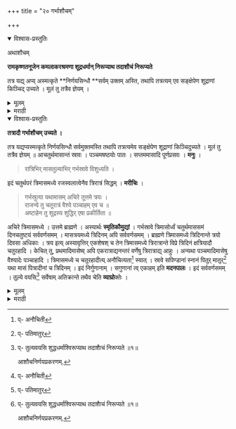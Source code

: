 +++
title = "२० गर्भाशौचम्"

+++


<details open><summary>विश्वास-प्रस्तुतिः</summary>

अथाशौचम्

**रामकृष्णतनूजेन कमलाकरश्रमणा शूद्रधर्मान् निरूप्याथ तदाशौचं निरूप्यते**

तत्र यद्य् अप्य् अस्मत्कृते **निर्णयसिन्धौ **सर्वम् उक्तम् अस्ति, तथापि तत्रत्यम् एव सङ्क्षेपेण शूद्राणां किञ्चिद् उच्यते । मूलं तु तत्रैव ज्ञेयम् ।
</details>

<details><summary>मूलम्</summary>

अथाशौचम्

**रामकृष्णतनूजेन कमलाकरश्रमणा शूद्रधर्मान् निरूप्याथ तदाशौचं निरूप्यते**

तत्र यद्य् अप्य् अस्मत्कृते **निर्णयसिन्धौ **सर्वम् उक्तम् अस्ति, तथापि तत्रत्यम् एव सङ्क्षेपेण शूद्राणां किञ्चिद् उच्यते । मूलं तु तत्रैव ज्ञेयम् । 
</details>

<details><summary>मराठी</summary>

रामकृष्णमाचा पुत्र भी कमलाकरभट्ट धर्म निरुपण करून सांप्रत त्यांचे आशय निरूपण करितो.
</details>

<details open><summary>विश्वास-प्रस्तुतिः</summary>

**तत्रादौ गर्भाशौचम् उच्यते ।**

तत्र यद्यप्यस्मत्कृते निर्णयसिन्धौ सर्वमुक्तमस्ति तथापि तत्रत्यमेव सङ्क्षेपेण शूद्राणां किञ्चिदुच्यते । मूलं तु तत्रैव ज्ञेयम् ॥ आचतुर्थमासान्तं स्रावः । पञ्चमषष्ठयोः पातः । सप्तममासादि पूर्णप्रसवः । **मनुः** ।

> रात्रिभिर् मासतुल्याभिर् गर्भस्रावे विशुध्यति ।

इदं चतुर्थपरं त्रिमासमध्ये रजस्वलात्वेनैव त्रिरात्रं सिद्धम् । **मरीचिः** ।

> गर्भस्रुत्या यथामासम् अचिरे तूत्तमे त्रयः ।  
राजन्ये तु चतूरात्रं वैश्ये पञ्चाहम् एव च ॥  
अष्टाहेन तु शूद्रस्य शुद्धिर् एषा प्रकीर्तिता ॥

अचिरे त्रिमासमध्ये । उत्तमे ब्राह्मणे । अस्यार्थः **स्मृतिकौमुद्यां** । गर्भस्रावे त्रिमासोर्ध्वं चतुर्थमाससमं दिनचतुष्टयं सर्ववर्णसमम् । मासत्रयमध्ये त्रिदिनम् अपि सर्ववर्णसमम् । ब्राह्मणे त्रिमासमध्ये त्रिदिनान्ते त्रयो दिवसा अधिकाः । त्रय इत्य् अस्यावृत्तिर् एकशेषश् च तेन त्रिमासमध्ये त्रिरात्रान्ते विप्रे त्रिदिनं क्षत्रियादौ चतुरहादि । केचित् तु, प्रथमादिमासेष्व् अपि एकरात्राद्यनन्तरं वर्णेषु त्रिरात्राद्य् आहुः । अन्यथा पञ्चमादिमासेषु वैश्यादेः पञ्चाहादि । त्रिमासमध्ये च चतुरहादीत्य् अनौचित्यता[^६६] स्यात् । स्रावे सपिण्डानां स्नानं पितुर् मातुर्[^६७] यथा मासं पित्रादीनां च त्रिदिनम् । इदं निर्गुणानाम् । सगुणानां त्व् एकाहम् इति **मदनपालः** । इदं सर्ववर्णसमम् । तुल्ये वयसि[^६८] सर्वेषाम् अतिक्रान्ते तथैव चेति **व्याघ्रो**क्तेः । 

[^६६]:
     प्- अनौचिती

[^६७]:
     प्- पतिमातुर्

[^६८]:
     प्- तुल्यवयसि शुद्धधर्माश्विरूप्याथ तदाशैाचं निरूप्यते ॥१॥ 
     
     आशौचनिर्णयप्रकरणम्.
</details>

<details><summary>मूलम्</summary>

**तत्रादौ गर्भाशौचम् उच्यते ।**

तत्र यद्यप्यस्मत्कृते निर्णयसिन्धौ सर्वमुक्तमस्ति तथापि तत्रत्यमेव सङ्क्षेपेण शूद्राणां किञ्चिदुच्यते । मूलं तु तत्रैव ज्ञेयम् ॥ आचतुर्थमासान्तं स्रावः । पञ्चमषष्ठयोः पातः । सप्तममासादि पूर्णप्रसवः । **मनुः** ।

> रात्रिभिर् मासतुल्याभिर् गर्भस्रावे विशुध्यति ।

इदं चतुर्थपरं त्रिमासमध्ये रजस्वलात्वेनैव त्रिरात्रं सिद्धम् । **मरीचिः** ।

> गर्भस्रुत्या यथामासम् अचिरे तूत्तमे त्रयः ।  
राजन्ये तु चतूरात्रं वैश्ये पञ्चाहम् एव च ॥  
अष्टाहेन तु शूद्रस्य शुद्धिर् एषा प्रकीर्तिता ॥

अचिरे त्रिमासमध्ये । उत्तमे ब्राह्मणे । अस्यार्थः **स्मृतिकौमुद्यां** । गर्भस्रावे त्रिमासोर्ध्वं चतुर्थमाससमं दिनचतुष्टयं सर्ववर्णसमम् । मासत्रयमध्ये त्रिदिनम् अपि सर्ववर्णसमम् । ब्राह्मणे त्रिमासमध्ये त्रिदिनान्ते त्रयो दिवसा अधिकाः । त्रय इत्य् अस्यावृत्तिर् एकशेषश् च तेन त्रिमासमध्ये त्रिरात्रान्ते विप्रे त्रिदिनं क्षत्रियादौ चतुरहादि । <u>केचित् तु</u>, प्रथमादिमासेष्व् अपि एकरात्राद्यनन्तरं वर्णेषु त्रिरात्राद्य् आहुः । अन्यथा पञ्चमादिमासेषु वैश्यादेः पञ्चाहादि । त्रिमासमध्ये च चतुरहादीत्य् अनौचित्यता[^६६] स्यात् । स्रावे सपिण्डानां स्नानं पितुर् मातुर्[^६७] यथा मासं पित्रादीनां च त्रिदिनम् । इदं निर्गुणानाम् । सगुणानां त्व् एकाहम् इति **मदनपालः** । इदं सर्ववर्णसमम् । तुल्ये वयसि[^६८] सर्वेषाम् अतिक्रान्ते तथैव चेति **व्याघ्रो**क्तेः । 

[^६६]:
     प्- अनौचिती

[^६७]:
     प्- पतिमातुर्

[^६८]:
     प्- तुल्यवयसि शुद्धधर्माश्विरूप्याथ तदाशैाचं निरूप्यते ॥१॥ 
     
     आशौचनिर्णयप्रकरणम्. 
</details>

<details><summary>मराठी</summary>

त्याम्त प्रथम गर्भाशौच साङ्गतो. 

यद्यपि मी केलेल्या निर्णयसिन्धूत हे सर्व साङ्गितले आहे, तथापि त्यान्तलेच शूद्राम्स आवश्यक असे काही सङ्क्षेपाने साङ्गतो. याचे मूल त्यान्तच पहावे. गर्भास ४ महिने होण्यापूर्वी त्याचे पतन झाल्यास स्राव, ५।६ महिन्याम्त पतन झाल्यास पात, व ७ पा सून पूर्ण प्रसव, असें ह्मणतात. मनु ह्मणतो-"गर्भस्राव झाला तर ३० दिवसान्नी स्त्री शुद्ध होते." हे वाक्य ४ महिन्याम्त स्राव झाल्यास लागू आहे; कारण, ३ मासाञ्च्या आम्त विटाळशीपणाने ३ दिवसान्नी स्त्री शुद्ध होते. याविषयी मरीचि ह्मणतो-"चवथ्या मासी गर्भस्राव झाल्यास १ मास, व तत्पूर्वी वर्णक्रमाने विप्राम्स ३, क्षत्रियाम्स ४, वैश्यांस५ आणि शूद्राम्स ८ दिवसान्नी शुद्धि होती." याचा अर्थ स्मृतिकौमुदीत साङ्गितला आहे. तो-"गर्भस्रावी ३ महिन्यांवर ४ मासांसम ४ दिवस सर्व वर्णास समान, ३ मामाम्त त्रिदि. न. हेही सर्व वर्णसम. ब्राह्मणाम्स ३ मासाम्त ३ दिवसान्नी अधिक झाल्यास ३ दिवस अ धिक धरावे लागते. यावरून, ३।४।५।८ दिवस वर्णक्रमाने आशौच धरावें," असे साङ्गित लें आहे. कित्येक तर,-"प्रथम मासापासून वर्णक्रमाने त्रिरात्रादिपक्ष घ्यावे," असे प्रण तात. नाहीतर पञ्चमादिमासाम्त वैश्यादिकाम्स ५ दिवसादि, व ३ मासाम्मध्ये ४ इत्यादि पक्ष अयोग्य होतील. असा स्राव झाल्यास सपिण्डाम्स स्नान. मातापितराम्स महिन्यान्नुसार त्रिदिन. "हें निर्गुणास, सगुणास तर १ दिवस." असें मदनपाल प्रणतो. हे सर्व वर्णाम्स सम आहे. कारण, "अतिक्राम्त व स्त्रावाशौच सर्व वर्णास समान," असें व्याघ्रवचन आहे। 
</details>